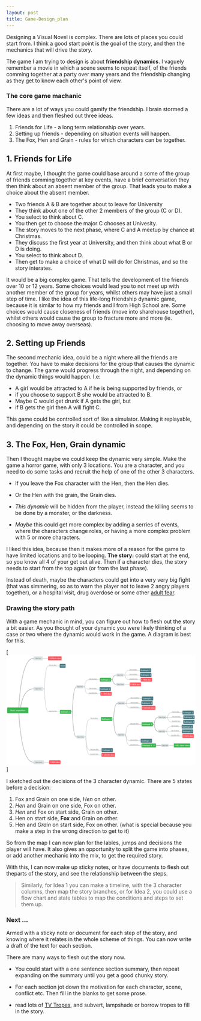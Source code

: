 ```yaml
---
layout: post
title: Game-Design_plan
---
```


Designing a Visual Novel is complex. There are lots of places you could start from. I think a good start point is the goal of the story, and then the mechanics that will drive the story.

The game I am trying to design is about **friendship dynamics**. I vaguely remember a movie in which a scene seems to repeat itself, of the friends comming together at a party over many years and the friendship changing as they get to know each other's point of view. 



### The core game machanic ###

There are a lot of ways you could gamify the friendship. I brain stormed a few ideas and then fleshed out three ideas.

1. Friends for Life - a long term relationship over years.
2. Setting up friends - depending on situation events will happen.
3. The Fox, Hen and Grain - rules for which characters can be together.



## 1. Friends for Life ##

At first maybe, I thought the game could base around a some of the group of friends comming together at key events, have a brief conversation they then think about an absent member of the group. That leads you to make a choice about the absent member.

* Two friends A & B are together about to leave for University
* They think about one of the other 2 members of the group (C or D).
* You select to think about C.
* You then get to choose the major C chooses at Univesity.
* The story moves to the next phase, where C and A meetup by chance at Christmas.
* They discuss the first year at University, and then think about what B or D is doing.
* You select to think about D.
* Then get to make a choice of what D will do for Christmas, and so the story interates.

It would be a big complex game. That tells the development of the friends over 10 or 12 years. Some choices would lead you to not meet up with another member of the group for years, whilst others may have just a small step of time.
I like the idea of this life-long friendship dynamic game, because it is similar to how my friends and I from High School are. Some choices would cause closeness of friends (move into sharehouse together), whilst others would cause the group to fracture more and more (ie. choosing to move away overseas).



## 2. Setting up Friends ##

The second mechanic idea, could be a night where all the friends are together. You have to make decisions for the group that causes the dynamic to change.
The game would progress through the night, and depending on the dynamic things would happen. I.e:

* A girl would be attracted to A if he is being supported by friends, or 
* if you choose to support B she would be attracted to B. 
* Maybe C would get drunk if A gets the girl, but 
* if B gets the girl then A will fight C.

This game could be controlled sort of like a simulator. Making it replayable, and depending on the story it could be controlled in scope.



## 3. The Fox, Hen, Grain dynamic ##

Then I thought maybe we could keep the dynamic very simple. Make the game a horror game, with only 3 locations. You are a character, and you need to do some tasks and recruit the help of one of the other 3 characters.

* If you leave the Fox character with the Hen, then the Hen dies. 

* Or the Hen with the grain, the Grain dies.

* _This dynamic_ will be hidden from the player, instead the killing seems to be done by a monster, or the darkness.

* _Maybe_ this could get more complex by adding a serries of events, where the characters change roles, or having a more complex problem with 5 or more characters.

I liked this idea, because then it makes more of a reason for the game to have limited locations and to be looping. **The story:** could start at the end, so you know all 4 of your get out alive. Then if a character dies, the story needs to start from the top again (or from the last phase). 

Instead of death, maybe the characters could get into a very very big fight (that was simmering, so as to warn the player not to leave 2 angry players together), or a hospital visit, drug overdose or some other [adult fear](https://tvtropes.org/pmwiki/pmwiki.php/Main/AdultFear).



### Drawing the story path ###

With a game mechanic in mind, you can figure out how to flesh out the story a bit easier. As you thought of your dynamic you were likely thinking of a case or two where the dynamic would work in the game. A diagram is best for this.

[![game decision tree](../images/game-layout.png)]

I sketched out the decisions of the 3 character dynamic. There are 5 states before a decision:

1. Fox and Grain on one side, _Hen_ on other.
2. _Hen_ and Grain on one side, Fox on other.
3. _Hen_ and Fox on start side, Grain on other.
4. Hen on start side, **Fox** and Grain on other.
5. Hen and _Grain_ on start side, Fox on other. (what is special because you make a step in the wrong direction to get to it)

So from the map I can now plan for the lables, jumps and decisions the player will have. It also gives an opportunity to split the game into phases, or add another mechanic into the mix, to get the required story.

With this, I can now make up sticky notes, or have documents to flesh out theparts of the story, and see the relationship between the steps.

> Similarly,
> for Idea 1 you can make a timeline, 
> with the 3 character columns, then map the story branches,
> or for Idea 2, you could use a flow chart and state tables 
> to map the conditions and steps to set them up.



### Next ... ###

Armed with a sticky note or document for each step of the story, and knowing where it relates in the whole scheme of things. You can now write a draft of the text for each section.

There are many ways to flesh out the story now. 
* You could start with a one sentence section summary, then repeat expanding on the summary until you get a good chunky story. 

* For each section jot down the motivation for each character, scene, conflict etc. Then fill in the blanks to get some prose.

* read lots of [TV Tropes](https://tvtropes.com/), and subvert, lampshade or  borrow tropes to fill in the story.
